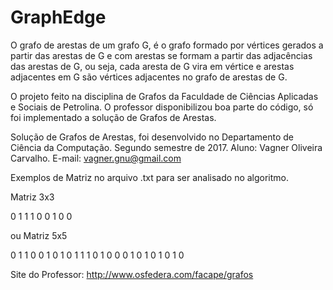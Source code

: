 # GraphEdge
O grafo de arestas de um grafo G, é o grafo formado por vértices gerados a partir das arestas de G e com arestas se formam a partir das adjacências das arestas de G, ou seja, cada aresta de G vira em vértice e arestas adjacentes em G são vértices adjacentes no grafo de arestas de G.

O projeto feito na disciplina de Grafos da Faculdade de Ciências Aplicadas e Sociais de Petrolina. 
O professor disponibilizou boa parte do código, só foi implementado a solução de Grafos de Arestas.

Solução de Grafos de Arestas, foi desenvolvido no Departamento de Ciência da Computação. 
Segundo semestre de 2017.
Aluno: Vagner Oliveira Carvalho.
E-mail: vagner.gnu@gmail.com


Exemplos de Matriz no arquivo .txt para ser analisado no algoritmo.

Matriz 3x3

0 1 1
1 0 0
1 0 0

ou Matriz 5x5

0 1 1 0 0
1 0 1 0 1
1 1 0 1 0
0 0 1 0 1
0 1 0 1 0

Site do Professor: http://www.osfedera.com/facape/grafos
